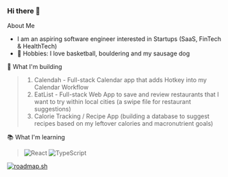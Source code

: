### Hi there 👋

About Me
- I am an aspiring software engineer interested in Startups (SaaS, FinTech & HealthTech)
- 🏀 Hobbies: I love basketball, bouldering and my sausage dog


🔭 What I'm building
  > 1. Calendah - Full-stack Calendar app that adds Hotkey into my Calendar Workflow
  > 2. EatList - Full-stack Web App to save and review restaurants that I want to try within local cities (a swipe file for restaurant suggestions)
  > 3. Calorie Tracking / Recipe App (building a database to suggest recipes based on my leftover calories and macronutrient goals)

📚 What I'm learning
  > ![React](https://img.shields.io/badge/react-%2320232a.svg?style=for-the-badge&logo=react&logoColor=%2361DAFB)
  > ![TypeScript](https://img.shields.io/badge/typescript-%23007ACC.svg?style=for-the-badge&logo=typescript&logoColor=white)

[![roadmap.sh](https://api.roadmap.sh/v1-badge/tall/6490fdc0db7de05a7a6f99bd?variant=dark&roadmaps=typescript%2Creact%2Cflutter)](https://roadmap.sh)
